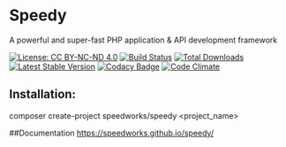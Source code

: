 # Speedy
A powerful and super-fast PHP application & API development framework

[![License: CC BY-NC-ND 4.0](https://licensebuttons.net/l/by-nc-nd/4.0/80x15.png)](http://creativecommons.org/licenses/by-nc-nd/4.0/)
[![Build Status](https://travis-ci.org/speedworks/speedy.svg?branch=master)](https://travis-ci.org/speedworks/speedy)
[![Total Downloads](https://poser.pugx.org/speedworks/speedy/downloads)](https://packagist.org/packages/speedworks/speedy)
[![Latest Stable Version](https://poser.pugx.org/speedworks/speedy/v/stable)](https://packagist.org/packages/speedworks/speedy)
[![Codacy Badge](https://api.codacy.com/project/badge/Grade/397757191037468e8b4c074910c32cfb)](https://www.codacy.com/app/speedworks/speedy?utm_source=github.com&amp;utm_medium=referral&amp;utm_content=speedworks/speedy&amp;utm_campaign=Badge_Grade)
[![Code Climate](https://codeclimate.com/github/speedworks/speedy/badges/gpa.svg)](https://codeclimate.com/github/speedworks/speedy)
## Installation:
composer create-project speedworks/speedy <project_name>

##Documentation
https://speedworks.github.io/speedy/

